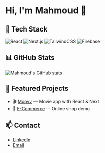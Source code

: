# Hi, I'm Mahmoud 👋

## 🚀 Tech Stack
![React](https://img.shields.io/badge/-React-61DAFB?logo=react&logoColor=000)
![Next.js](https://img.shields.io/badge/-Next.js-000?logo=next.js)
![TailwindCSS](https://img.shields.io/badge/-TailwindCSS-38B2AC?logo=tailwind-css&logoColor=fff)
![Firebase](https://img.shields.io/badge/-Firebase-FFCA28?logo=firebase&logoColor=000)

## 📊 GitHub Stats
![Mahmoud's GitHub stats](https://github-readme-stats.vercel.app/api?username=maahmoudragab&show_icons=true&theme=radical)

## 🚀 Featured Projects
- 🎬 [Moovy](https://github.com/USERNAME/moovy) — Movie app with React & Next
- 🛒 [E-Commerce](https://github.com/USERNAME/ecommerce) — Online shop demo

## 📫 Contact
- [LinkedIn](https://linkedin.com/in/USERNAME)  
- [Email](mailto:YOURMAIL@gmail.com)
